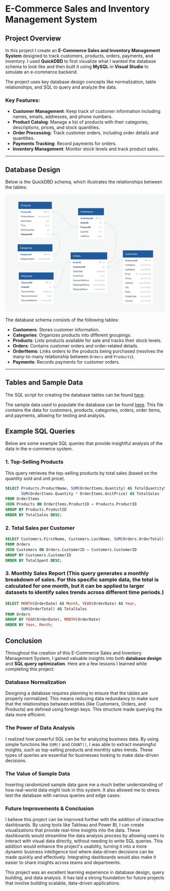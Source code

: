 # E-Commerce Sales and Inventory Management System

## Project Overview
In this project I create an **E-Commerce Sales and Inventory Management System** designed to track customers, products, orders, payments, and inventory. I used **QuickDBD** to first visualize what I wanted the database schema to look like and then built it using **MySQL** in **Visual Studio** to simulate an e-commerce backend.

The project uses key database design concepts like normalization, table relationships, and SQL to query and analyze the data.

### Key Features:
- **Customer Management**: Keep track of customer information including names, emails, addresses, and phone numbers.
- **Product Catalog**: Manage a list of products with their categories, descriptions, prices, and stock quantities.
- **Order Processing**: Track customer orders, including order details and quantities.
- **Payments Tracking**: Record payments for orders.
- **Inventory Management**: Monitor stock levels and track product sales.

---

## Database Design

Below is the QuickDBD schema, which illustrates the relationships between the tables:

![E-Commerce ERD](QuickDBD_Shcema.png)

The database schema consists of the following tables:

- **Customers**: Stores customer information.
- **Categories**: Organizes products into different groupings.
- **Products**: Lists products available for sale and tracks their stock levels.
- **Orders**: Contains customer orders and order-related details.
- **OrderItems**: Links orders to the products being purchased (resolves the many-to-many relationship between `Orders` and `Products`).
- **Payments**: Records payments for customer orders.

---

## Tables and Sample Data

The SQL script for creating the database tables can be found [here](create_tables.sql).

The sample data used to populate the database can be found [here](insert_sample_data.sql). This file contains the data for customers, products, categories, orders, order items, and payments, allowing for testing and analysis.

## Example SQL Queries

Below are some example SQL queries that provide insightful analysis of the data in the e-commerce system.

### 1. Top-Selling Products
This query retrieves the top-selling products by total sales (based on the quantity sold and unit price).

```sql
SELECT Products.ProductName, SUM(OrderItems.Quantity) AS TotalQuantitySold, 
       SUM(OrderItems.Quantity * OrderItems.UnitPrice) AS TotalSales
FROM OrderItems
JOIN Products ON OrderItems.ProductID = Products.ProductID
GROUP BY Products.ProductID
ORDER BY TotalSales DESC;
```

### 2. Total Sales per Customer

```sql
SELECT Customers.FirstName, Customers.LastName, SUM(Orders.OrderTotal) AS TotalSpent
FROM Orders
JOIN Customers ON Orders.CustomerID = Customers.CustomerID
GROUP BY Customers.CustomerID
ORDER BY TotalSpent DESC;
```

### 3. Monthly Sales Report (This query generates a monthly breakdown of sales. For this specific sample data, the total is calculated for one month, but it can be applied to larger datasets to identify sales trends across different time periods.)

```sql
SELECT MONTH(OrderDate) AS Month, YEAR(OrderDate) AS Year, 
       SUM(OrderTotal) AS TotalSales
FROM Orders
GROUP BY YEAR(OrderDate), MONTH(OrderDate)
ORDER BY Year, Month;
```

## Conclusion

Throughout the creation of this E-Commerce Sales and Inventory Management System, I gained valuable insights into both **database design** and **SQL query optimization**. Here are a few lessons I learned while completing this project:

### Database Normalization
Designing a database requires planning to ensure that the tables are properly normalized. This means reducing data redundancy to make sure that the relationships between entities (like Customers, Orders, and Products) are defined using foreign keys. This structure made querying the data more efficient.

### The Power of Data Analysis
I realized how powerful SQL can be for analyzing business data. By using simple functions like `SUM()` and `COUNT()`, I was able to extract meaningful insights, such as top-selling products and monthly sales trends. These types of queries are essential for businesses looking to make data-driven decisions.

### The Value of Sample Data
Inserting randomized sample data gave me a much better understanding of how real-world data might look in this system. It also allowed me to stress test the database with various queries and edge cases.

### Future Improvements & Conclusion

I believe this project can be improved further with the addition of interactive dashboards. By using tools like Tableau and Power BI, I can create visualizations that provide real-time insights into the data. These dashboards would streamline the data analysis process by allowing users to interact with visual data directly, without needing to write SQL queries.
This addition would enhance the project's usability, turning it into a more dynamic business intelligence tool where data-driven decisions can be made quickly and effectively. Integrating dashboards would also make it easier to share insights across teams and departments.

This project was an excellent learning experience in database design, query building, and data analysis. It has laid a strong foundation for future projects that involve building scalable, data-driven applications.


